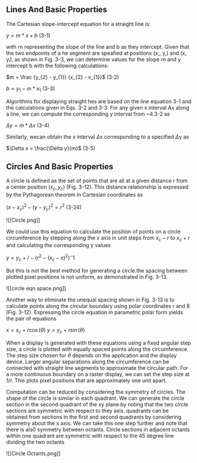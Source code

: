 ## Lines And Basic Properties

The Cartesian slope-intercept equation for a straight line is:

$y = m * x + b$   (3-1)

with rn representing the slope of the line and b as they intercept. Given that the two endpoints of a he segment are speafied at positions (x,, y,) and (x, yJ, as shown in Fig. 3-3, we can determine values for the slope rn and y intercept b with the following calculations:

$m = \frac {y_{2} - y_{1}} {x_{2} - x_{1}}$ (3-2)

$b =y_{1} -m * x_{1}$ (3-3)

Algorithms for displaying straight hes are based on the line equation 3-1 and the calculations given in Eqs. 3-2 and 3-3. For any given x interval Ax along a line, we can compute the corresponding y interval from ~4.3-2 as

$\Delta y = m * \Delta x$  (3-4)

Similarly, wecan obtain the x interval $\Delta$x corresponding to a specified $\Delta$y as

$\Delta x = \frac{\Delta y}{m}$ (3-5)

## Circles And Basic Properties
A circle is defined as the set of points that are all at a given distance r from a center position $(x_{c}, y_{c})$ (Fig. 3-12). This distance relationship is expressed by the Pythagorean theorem in Cartesian coordinates as

$(x - x_{c})^2 - (y - y_{c})^2 = r^2$  (3-24)

![[Circle.png]]

We could use this equation to calculate the position of points on a circle circumference by stepping along the x axis in unit steps from $x_{c} - r$ to $x_{c} + r$ and calculating the corresponding y values

$y = y_{c} +/-  (r^2 - (x_{c} - x)^2)^-1$

But this is not the best method for generating a circle.the spacing between plotted pixel positions is not uniform, as demonstrated in Fig. 3-13.


![[circle eqn space.png]]

Another way to eliminate the unequal spacing shown in Fig. 3-13 is to calculate points along the circular boundary using polar coordinates r and 8 (Fig. 3-12). Expressing the circle equation in parametric polar form yields the pair of equations

$x = x_{c} + r \cos(\theta)$
$y = y_{c} + r \sin(\theta)$

When a display is generated with these equations using a fixed angular step size, a circle is plotted with equally spaced points along the circumference. The step size chosen for $\theta$ depends on the application and the display device. Larger angular separations along the circumference can be connected with straight line segments to approximate the circular path. For a more continuous boundary on a raster display, we can set the step size at 1/r.
This plots pixel positions that are approximately one unit apart. 

Computation can be reduced by considering the symmetry of circles. The shape of the circle is similar in each quadrant. We can generate the circle section in the second quadrant of the xy plane by noting that the two circle sections are symmetric with respect to they axis. quadrants can be obtained from sections in the first and second quadrants by considering symmetry about the x axis. We can take this one step further and note that there is als0 symmetry between octants. Circle sections in adjacent octants within one quadrant are symmetric with respect to the 45 degree line dividing the two octants


![[Circle Octants.png]]


